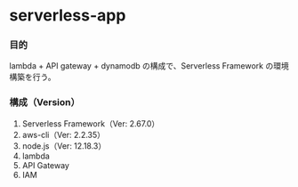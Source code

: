 # serverless-app

### 目的

lambda + API gateway + dynamodb の構成で、Serverless Framework の環境構築を行う。

### 構成（Version）

1. Serverless Framework（Ver: 2.67.0）
2. aws-cli（Ver: 2.2.35）
3. node.js（Ver: 12.18.3）
4. lambda
5. API Gateway
6. IAM

